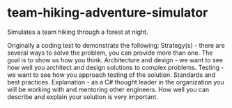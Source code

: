 # team-hiking-adventure-simulator
Simulates a team hiking through a forest at night. 

Originally a coding test to demonstrate the following:
Strategy(s) - there are several ways to solve the problem, you can provide more than one. The goal is to show us how you think.
Architecture and design - we want to see how well you architect and design solutions to complex problems.
Testing - we want to see how you approach testing of the solution.
Standards and best practices.
Explanation - as a C# thought leader in the organization you will be working with and mentoring other engineers. How well you can describe and explain your solution is very important.
